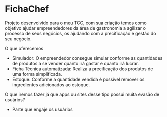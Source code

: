 # FichaChef
Projeto desenvolvido para o meu TCC, com sua criação temos como objetivo ajudar empreendedores da área de gastronomia a agilizar o processo de seus negócios, os ajudando com a precificação e gestão do seu negócio.

O que oferecemos
- Simulador: O empreendedor consegue simular conforme as quantidades de produtos a se vender quanto irá gastar e quanto irá lucrar.
- Ficha Técnica automatizada: Realiza a precificação dos produtos de uma forma simplificada.
- Estoque: Conforme a quantidade vendida é possível remover os ingredientes adicionados ao estoque.

O que iremos fazer já que apps ou sites desse tipo possui muita evasão de usuários?
- Parte que engaje os usuários
